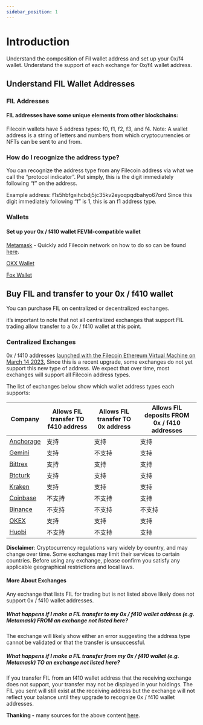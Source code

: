 ```yaml
---
sidebar_position: 1
---
```


# Introduction

Understand the composition of Fil wallet address and set up your 0x/f4 wallet. Understand the support of each exchange for 0x/f4 wallet address.

## Understand FIL Wallet Addresses

### FIL Addresses

#### FIL addresses have some unique elements from other blockchains:

Filecoin wallets have 5 address types: f0, f1, f2, f3, and f4. Note: A wallet address is a string of letters and numbers from which cryptocurrencies or NFTs can be sent to and from.

### How do I recognize the address type?

You can recognize the address type from any Filecoin address via what we call the “protocol indicator”. Put simply, this is the digit immediately following “f” on the address.

Example address: f1s5hbfgxihcbdj5jc35kv2eyoqpqdbahyo67ord
Since this digit immediately following “f” is 1, this is an f1 address type.

### Wallets

#### Set up your 0x / f410 wallet FEVM-compatible wallet

[Metamask](https://metamask.io) - Quickly add Filecoin network on how to do so can be found [here](https://chainlist.org/chain/314).

[OKX Wallet](https://www.okx.com/cn/web3)

[Fox Wallet](https://foxwallet.com/)

## Buy FIL and transfer to your 0x / f410 wallet

You can purchase FIL on centralized or decentralized exchanges.

it’s important to note that not all centralized exchanges that support FIL trading allow transfer to a 0x / f410 wallet at this point.

### Centralized Exchanges

0x / f410 addresses [launched with the Filecoin Ethereum Virtual Machine on March 14 2023.](https://filecoin.io/blog/posts/fvm-is-live-on-mainnet/) Since this is a recent upgrade, some exchanges do not yet support this new type of address. We expect that over time, most exchanges will support all Filecoin address types.


The list of exchanges below show which wallet address types each supports:

| Company                                                                                 | Allows FIL transfer TO f410 address | Allows FIL transfer TO 0x address | Allows FIL deposits FROM 0x / f410 addresses |
|-----------------------------------------------------------------------------------------|-------------------------------------|-----------------------------------|----------------------------------------------|
| [Anchorage](https://www.anchorage.com/insights/filecoin-lending-with-anchorage-digital) | 支持                                 | 支持                                | 支持                                           |
| [Gemini](https://www.gemini.com/prices/filecoin)                                        | 支持                                 | 不支持                               | 支持                                           |
| [Bittrex](https://global.bittrex.com/)                                                  | 支持                                 | 支持                                | 支持                                           |
| [Btcturk](https://www.btcturk.com/)                                                     | 支持                                 | 支持                                | 支持                                           |
| [Kraken](https://www.kraken.com/)                                                       | 支持                                 | 支持                                | 支持                                           |
| [Coinbase](https://www.coinbase.com/price/filecoin)                                     | 不支持                                | 不支持                               | 支持                                           |
| [Binance](https://www.binance.com/en/price/filecoin)                                    | 不支持                                | 不支持                               | 不支持                                          |
| [OKEX](https://www.okx.com/cn/markets/prices/filecoin-fil)                              | 支持                                  | 支持                                | 支持                                           |
| [Huobi](https://www.huobi.com/zh-hk/crypto/buy-FIL/)                                    | 不支持                                 | 不支持                               | 支持                                           |

**Disclaimer**: Cryptocurrency regulations vary widely by country, and may change over time. Some exchanges may limit their services to certain countries. Before using any exchange, please confirm you satisfy any applicable geographical restrictions and local laws.

#### More About Exchanges

Any exchange that lists FIL for trading but is not listed above likely does not support 0x / f410 wallet addresses.

##### What happens if I make a FIL transfer to my 0x / f410 wallet address (e.g. Metamask) FROM an exchange not listed here?

The exchange will likely show either an error suggesting the address type cannot be validated or that the transfer is unsuccessful.

##### What happens if I make a FIL transfer from my 0x / f410 wallet (e.g. Metamask) TO an exchange not listed here?

If you transfer FIL from an f410 wallet address that the receiving exchange does not support, your transfer may not be displayed in your holdings. The FIL you sent will still exist at the receiving address but the exchange will not reflect your balance until they upgrade to recognize 0x / f410 wallet addresses.


**Thanking -** many sources for the above content [here](https://filecointldr.io/get-fil).